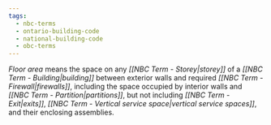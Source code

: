 ```yaml
---
tags:
  - nbc-terms
  - ontario-building-code
  - national-building-code
  - obc-terms
---
```

*Floor area* means the space on any *[[NBC Term - Storey|storey]]* of a *[[NBC Term - Building|building]]* between exterior walls and required *[[NBC Term - Firewall|firewalls]]*, including the space occupied by interior walls and *[[NBC Term - Partition|partitions]]*, but not including *[[NBC Term - Exit|exits]]*, *[[NBC Term - Vertical service space|vertical service spaces]]*, and their enclosing assemblies. 